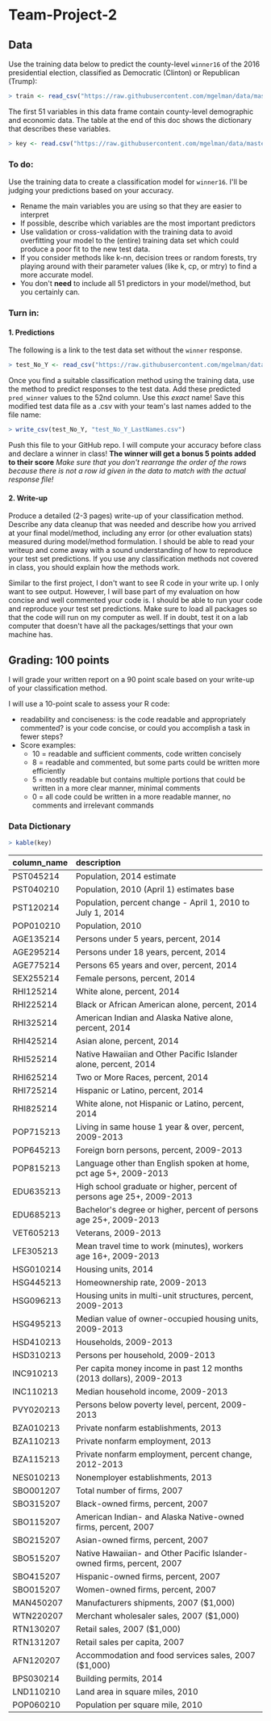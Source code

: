 Team-Project-2
================

Data
----

Use the training data below to predict the county-level `winner16` of the 2016 presidential election, classified as Democratic (Clinton) or Republican (Trump):

``` r
> train <- read_csv("https://raw.githubusercontent.com/mgelman/data/master/train.csv")
```

The first 51 variables in this data frame contain county-level demographic and economic data. The table at the end of this doc shows the dictionary that describes these variables.

``` r
> key <- read.csv("https://raw.githubusercontent.com/mgelman/data/master/county_facts_dictionary.csv")
```

### To do:

Use the training data to create a classification model for `winner16`. I'll be judging your predictions based on your accuracy.

-   Rename the main variables you are using so that they are easier to interpret
-   If possible, describe which variables are the most important predictors
-   Use validation or cross-validation with the training data to avoid overfitting your model to the (entire) training data set which could produce a poor fit to the new test data.
-   If you consider methods like k-nn, decision trees or random forests, try playing around with their parameter values (like k, cp, or mtry) to find a more accurate model.
-   You don't **need** to include all 51 predictors in your model/method, but you certainly can.

### Turn in:

#### 1. **Predictions**

The following is a link to the test data set without the `winner` response.

``` r
> test_No_Y <- read_csv("https://raw.githubusercontent.com/mgelman/data/master/test_No_Y.csv")
```

Once you find a suitable classification method using the training data, use the method to predict responses to the test data. Add these predicted `pred_winner` values to the 52nd column. Use this *exact* name! Save this modified test data file as a .csv with your team's last names added to the file name:

``` r
> write_csv(test_No_Y, "test_No_Y_LastNames.csv")
```

Push this file to your GitHub repo. I will compute your accuracy before class and declare a winner in class! **The winner will get a bonus 5 points added to their score** *Make sure that you don't rearrange the order of the rows because there is not a row id given in the data to match with the actual response file!*

#### 2. **Write-up**

Produce a detailed (2-3 pages) write-up of your classification method. Describe any data cleanup that was needed and describe how you arrived at your final model/method, including any error (or other evaluation stats) measured during model/method formulation. I should be able to read your writeup and come away with a sound understanding of how to reproduce your test set predictions. If you use any classification methods not covered in class, you should explain how the methods work.

Similar to the first project, I don't want to see R code in your write up. I only want to see output. However, I will base part of my evaluation on how concise and well commented your code is. I should be able to run your code and reproduce your test set predictions. Make sure to load all packages so that the code will run on my computer as well. If in doubt, test it on a lab computer that doesn't have all the packages/settings that your own machine has.

Grading: 100 points
-------------------

I will grade your written report on a 90 point scale based on your write-up of your classification method.

I will use a 10-point scale to assess your R code:

-   readability and conciseness: is the code readable and appropriately commented? is your code concise, or could you accomplish a task in fewer steps?
-   Score examples:
    -   10 = readable and sufficient comments, code written concisely
    -   8 = readable and commented, but some parts could be written more efficiently
    -   5 = mostly readable but contains multiple portions that could be written in a more clear manner, minimal comments
    -   0 = all code could be written in a more readable manner, no comments and irrelevant commands

### Data Dictionary

``` r
> kable(key)
```

| column\_name | description                                                            |
|:-------------|:-----------------------------------------------------------------------|
| PST045214    | Population, 2014 estimate                                              |
| PST040210    | Population, 2010 (April 1) estimates base                              |
| PST120214    | Population, percent change - April 1, 2010 to July 1, 2014             |
| POP010210    | Population, 2010                                                       |
| AGE135214    | Persons under 5 years, percent, 2014                                   |
| AGE295214    | Persons under 18 years, percent, 2014                                  |
| AGE775214    | Persons 65 years and over, percent, 2014                               |
| SEX255214    | Female persons, percent, 2014                                          |
| RHI125214    | White alone, percent, 2014                                             |
| RHI225214    | Black or African American alone, percent, 2014                         |
| RHI325214    | American Indian and Alaska Native alone, percent, 2014                 |
| RHI425214    | Asian alone, percent, 2014                                             |
| RHI525214    | Native Hawaiian and Other Pacific Islander alone, percent, 2014        |
| RHI625214    | Two or More Races, percent, 2014                                       |
| RHI725214    | Hispanic or Latino, percent, 2014                                      |
| RHI825214    | White alone, not Hispanic or Latino, percent, 2014                     |
| POP715213    | Living in same house 1 year & over, percent, 2009-2013                 |
| POP645213    | Foreign born persons, percent, 2009-2013                               |
| POP815213    | Language other than English spoken at home, pct age 5+, 2009-2013      |
| EDU635213    | High school graduate or higher, percent of persons age 25+, 2009-2013  |
| EDU685213    | Bachelor's degree or higher, percent of persons age 25+, 2009-2013     |
| VET605213    | Veterans, 2009-2013                                                    |
| LFE305213    | Mean travel time to work (minutes), workers age 16+, 2009-2013         |
| HSG010214    | Housing units, 2014                                                    |
| HSG445213    | Homeownership rate, 2009-2013                                          |
| HSG096213    | Housing units in multi-unit structures, percent, 2009-2013             |
| HSG495213    | Median value of owner-occupied housing units, 2009-2013                |
| HSD410213    | Households, 2009-2013                                                  |
| HSD310213    | Persons per household, 2009-2013                                       |
| INC910213    | Per capita money income in past 12 months (2013 dollars), 2009-2013    |
| INC110213    | Median household income, 2009-2013                                     |
| PVY020213    | Persons below poverty level, percent, 2009-2013                        |
| BZA010213    | Private nonfarm establishments, 2013                                   |
| BZA110213    | Private nonfarm employment, 2013                                       |
| BZA115213    | Private nonfarm employment, percent change, 2012-2013                  |
| NES010213    | Nonemployer establishments, 2013                                       |
| SBO001207    | Total number of firms, 2007                                            |
| SBO315207    | Black-owned firms, percent, 2007                                       |
| SBO115207    | American Indian- and Alaska Native-owned firms, percent, 2007          |
| SBO215207    | Asian-owned firms, percent, 2007                                       |
| SBO515207    | Native Hawaiian- and Other Pacific Islander-owned firms, percent, 2007 |
| SBO415207    | Hispanic-owned firms, percent, 2007                                    |
| SBO015207    | Women-owned firms, percent, 2007                                       |
| MAN450207    | Manufacturers shipments, 2007 ($1,000)                                 |
| WTN220207    | Merchant wholesaler sales, 2007 ($1,000)                               |
| RTN130207    | Retail sales, 2007 ($1,000)                                            |
| RTN131207    | Retail sales per capita, 2007                                          |
| AFN120207    | Accommodation and food services sales, 2007 ($1,000)                   |
| BPS030214    | Building permits, 2014                                                 |
| LND110210    | Land area in square miles, 2010                                        |
| POP060210    | Population per square mile, 2010                                       |
